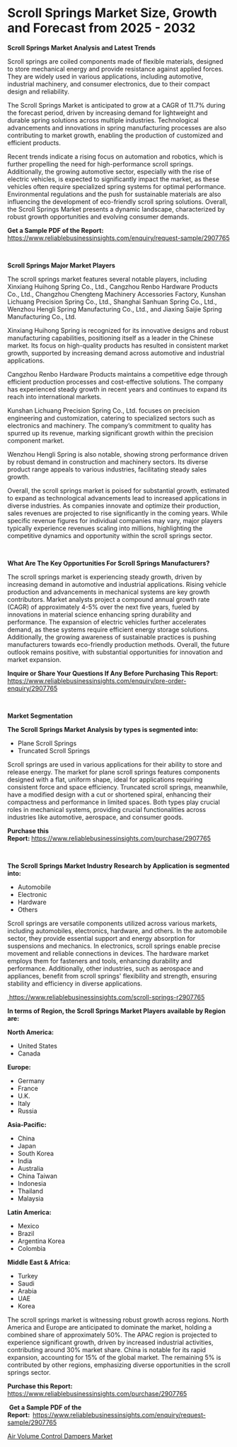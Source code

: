 <p><h1>Scroll Springs Market Size, Growth and Forecast from 2025 - 2032</h1></p><p><strong>Scroll Springs Market Analysis and Latest Trends</strong></p>
<p><p>Scroll springs are coiled components made of flexible materials, designed to store mechanical energy and provide resistance against applied forces. They are widely used in various applications, including automotive, industrial machinery, and consumer electronics, due to their compact design and reliability.</p><p>The Scroll Springs Market is anticipated to grow at a CAGR of 11.7% during the forecast period, driven by increasing demand for lightweight and durable spring solutions across multiple industries. Technological advancements and innovations in spring manufacturing processes are also contributing to market growth, enabling the production of customized and efficient products. </p><p>Recent trends indicate a rising focus on automation and robotics, which is further propelling the need for high-performance scroll springs. Additionally, the growing automotive sector, especially with the rise of electric vehicles, is expected to significantly impact the market, as these vehicles often require specialized spring systems for optimal performance. Environmental regulations and the push for sustainable materials are also influencing the development of eco-friendly scroll spring solutions. Overall, the Scroll Springs Market presents a dynamic landscape, characterized by robust growth opportunities and evolving consumer demands.</p></p>
<p><strong>Get a Sample PDF of the Report:&nbsp;</strong> <a href="https://www.reliablebusinessinsights.com/enquiry/request-sample/2907765?utm_campaign=2099&utm_medium=2&utm_source=Github&utm_content=ia&utm_term=12032025&utm_id=scroll-springs">https://www.reliablebusinessinsights.com/enquiry/request-sample/2907765</a></p>
<p>&nbsp;</p>
<p><strong>Scroll Springs Major Market Players</strong></p>
<p><p>The scroll springs market features several notable players, including Xinxiang Huihong Spring Co., Ltd., Cangzhou Renbo Hardware Products Co., Ltd., Changzhou Chengteng Machinery Accessories Factory, Kunshan Lichuang Precision Spring Co., Ltd., Shanghai Sanhuan Spring Co., Ltd., Wenzhou Hengli Spring Manufacturing Co., Ltd., and Jiaxing Saijie Spring Manufacturing Co., Ltd. </p><p>Xinxiang Huihong Spring is recognized for its innovative designs and robust manufacturing capabilities, positioning itself as a leader in the Chinese market. Its focus on high-quality products has resulted in consistent market growth, supported by increasing demand across automotive and industrial applications. </p><p>Cangzhou Renbo Hardware Products maintains a competitive edge through efficient production processes and cost-effective solutions. The company has experienced steady growth in recent years and continues to expand its reach into international markets. </p><p>Kunshan Lichuang Precision Spring Co., Ltd. focuses on precision engineering and customization, catering to specialized sectors such as electronics and machinery. The company’s commitment to quality has spurred up its revenue, marking significant growth within the precision component market. </p><p>Wenzhou Hengli Spring is also notable, showing strong performance driven by robust demand in construction and machinery sectors. Its diverse product range appeals to various industries, facilitating steady sales growth.</p><p>Overall, the scroll springs market is poised for substantial growth, estimated to expand as technological advancements lead to increased applications in diverse industries. As companies innovate and optimize their production, sales revenues are projected to rise significantly in the coming years. While specific revenue figures for individual companies may vary, major players typically experience revenues scaling into millions, highlighting the competitive dynamics and opportunity within the scroll springs sector.</p></p>
<p>&nbsp;</p>
<p><strong>What Are The Key Opportunities For Scroll Springs Manufacturers?</strong></p>
<p><p>The scroll springs market is experiencing steady growth, driven by increasing demand in automotive and industrial applications. Rising vehicle production and advancements in mechanical systems are key growth contributors. Market analysts project a compound annual growth rate (CAGR) of approximately 4-5% over the next five years, fueled by innovations in material science enhancing spring durability and performance. The expansion of electric vehicles further accelerates demand, as these systems require efficient energy storage solutions. Additionally, the growing awareness of sustainable practices is pushing manufacturers towards eco-friendly production methods. Overall, the future outlook remains positive, with substantial opportunities for innovation and market expansion.</p></p>
<p><strong>Inquire or Share Your Questions If Any Before Purchasing This Report:</strong> <a href="https://www.reliablebusinessinsights.com/enquiry/pre-order-enquiry/2907765?utm_campaign=2099&utm_medium=2&utm_source=Github&utm_content=ia&utm_term=12032025&utm_id=scroll-springs">https://www.reliablebusinessinsights.com/enquiry/pre-order-enquiry/2907765</a></p>
<p>&nbsp;</p>
<p><strong>Market Segmentation</strong></p>
<p><strong>The Scroll Springs Market Analysis by types is segmented into:</strong></p>
<p><ul><li>Plane Scroll Springs</li><li>Truncated Scroll Springs</li></ul></p>
<p><p>Scroll springs are used in various applications for their ability to store and release energy. The market for plane scroll springs features components designed with a flat, uniform shape, ideal for applications requiring consistent force and space efficiency. Truncated scroll springs, meanwhile, have a modified design with a cut or shortened spiral, enhancing their compactness and performance in limited spaces. Both types play crucial roles in mechanical systems, providing crucial functionalities across industries like automotive, aerospace, and consumer goods.</p></p>
<p><strong>Purchase this Report:&nbsp;</strong><a href="https://www.reliablebusinessinsights.com/purchase/2907765?utm_campaign=2099&utm_medium=2&utm_source=Github&utm_content=ia&utm_term=12032025&utm_id=scroll-springs">https://www.reliablebusinessinsights.com/purchase/2907765</a></p>
<p>&nbsp;</p>
<p><strong>The Scroll Springs Market Industry Research by Application is segmented into:</strong></p>
<p><ul><li>Automobile</li><li>Electronic</li><li>Hardware</li><li>Others</li></ul></p>
<p><p>Scroll springs are versatile components utilized across various markets, including automobiles, electronics, hardware, and others. In the automobile sector, they provide essential support and energy absorption for suspensions and mechanics. In electronics, scroll springs enable precise movement and reliable connections in devices. The hardware market employs them for fasteners and tools, enhancing durability and performance. Additionally, other industries, such as aerospace and appliances, benefit from scroll springs' flexibility and strength, ensuring stability and efficiency in diverse applications.</p></p>
<p><a href="https://www.reliablebusinessinsights.com/scroll-springs-r2907765?utm_campaign=2099&utm_medium=2&utm_source=Github&utm_content=ia&utm_term=12032025&utm_id=scroll-springs">&nbsp;https://www.reliablebusinessinsights.com/scroll-springs-r2907765</a></p>
<p><strong>In terms of Region, the Scroll Springs Market Players available by Region are:</strong></p>
<p>
    <p> <strong> North America: </strong>
        <ul>
            <li>United States</li>
            <li>Canada</li>
        </ul>
        </p> 
    <p> <strong> Europe: </strong>
        <ul>
            <li>Germany</li>
            <li>France</li>
            <li>U.K.</li>
            <li>Italy</li>
            <li>Russia</li>
        </ul>
        </p> 
    <p> <strong> Asia-Pacific: </strong>
        <ul>
            <li>China</li>
            <li>Japan</li>
            <li>South Korea</li>
            <li>India</li>
            <li>Australia</li>
            <li>China Taiwan</li>
            <li>Indonesia</li>
            <li>Thailand</li>
            <li>Malaysia</li>
        </ul>
        </p> 
    <p> <strong> Latin America: </strong>
        <ul>
            <li>Mexico</li>
            <li>Brazil</li>
            <li>Argentina Korea</li>
            <li>Colombia</li>
        </ul>
        </p> 
    <p> <strong> Middle East & Africa: </strong>
        <ul>
            <li>Turkey</li>
            <li>Saudi</li>
            <li>Arabia</li>
            <li>UAE</li>
            <li>Korea</li>
        </ul>
    </p>
    </p>
<p><p>The scroll springs market is witnessing robust growth across regions. North America and Europe are anticipated to dominate the market, holding a combined share of approximately 50%. The APAC region is projected to experience significant growth, driven by increased industrial activities, contributing around 30% market share. China is notable for its rapid expansion, accounting for 15% of the global market. The remaining 5% is contributed by other regions, emphasizing diverse opportunities in the scroll springs sector.</p></p>
<p><strong>Purchase this Report: </strong><a href="https://www.reliablebusinessinsights.com/purchase/2907765?utm_campaign=2099&utm_medium=2&utm_source=Github&utm_content=ia&utm_term=12032025&utm_id=scroll-springs">https://www.reliablebusinessinsights.com/purchase/2907765</a></p>
<p>&nbsp;<strong>Get a Sample PDF of the Report:&nbsp;&nbsp;</strong><a href="https://www.reliablebusinessinsights.com/enquiry/request-sample/2907765?utm_campaign=2099&utm_medium=2&utm_source=Github&utm_content=ia&utm_term=12032025&utm_id=scroll-springs">https://www.reliablebusinessinsights.com/enquiry/request-sample/2907765</a></p>
<p><strong></strong></p>
<p><p><a href="https://github.com/mynaoanes/Market-Research-Report-List-1/blob/main/air-volume-control-dampers-market.md?utm_campaign=2099&utm_medium=2&utm_source=Github&utm_content=ia&utm_term=12032025&utm_id=scroll-springs">Air Volume Control Dampers Market</a></p></p>